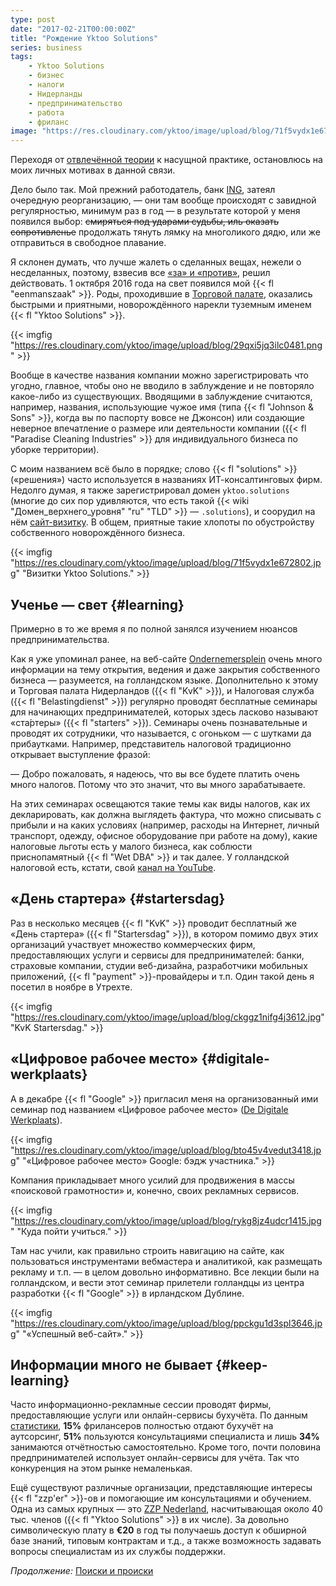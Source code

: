 ```yaml
---
type: post
date: "2017-02-21T00:00:00Z"
title: "Рождение Yktoo Solutions"
series: business
tags:
    - Yktoo Solutions
    - бизнес
    - налоги
    - Нидерланды
    - предпринимательство
    - работа
    - фриланс
image: "https://res.cloudinary.com/yktoo/image/upload/blog/71f5vydx1e672802.jpg"
---
```


Переходя от [отвлечённой теории](0310) к насущной практике, остановлюсь на моих личных мотивах в данной связи.

Дело было так. Мой прежний работодатель, банк [ING](http://www.ing.com/), затеял очередную реорганизацию, — они там вообще происходят с завидной регулярностью, минимум раз в год — в результате которой у меня появился выбор: ~~смиряться под ударами судьбы, иль оказать сопротивленье~~ продолжать тянуть лямку на многоликого дядю, или же отправиться в свободное плавание.

<!--more-->

Я склонен думать, что лучше жалеть о сделанных вещах, нежели о несделанных, поэтому, взвесив все [«за» и «против»](0309), решил действовать. 1 октября 2016 года на свет появился мой {{< fl "eenmanszaak" >}}. Роды, проходившие в [Торговой палате](https://www.kvk.nl/), оказались быстрыми и приятными, новорождённого нарекли туземным именем {{< fl "Yktoo Solutions" >}}.

{{< imgfig "https://res.cloudinary.com/yktoo/image/upload/blog/29qxi5jq3ilc0481.png" >}}

Вообще в качестве названия компании можно зарегистрировать что угодно, главное, чтобы оно не вводило в заблуждение и не повторяло какое-либо из существующих. Вводящими в заблуждение считаются, например, названия, использующие чужое имя (типа {{< fl "Johnson & Sons" >}}, когда вы по паспорту вовсе не Джонсон) или создающие неверное впечатление о размере или деятельности компании ({{< fl "Paradise Cleaning Industries" >}} для индивидуального бизнеса по уборке территории).

С моим названием всё было в порядке; слово {{< fl "solutions" >}} («решения») часто используется в названиях ИТ-консалтинговых фирм. Недолго думая, я также зарегистрировал домен `yktoo.solutions` (многие до сих пор удивляются, что есть такой {{< wiki "Домен_верхнего_уровня" "ru" "TLD" >}} — `.solutions`), и соорудил на нём [сайт-визитку](https://www.yktoo.solutions/). В общем, приятные такие хлопоты по обустройству собственного новорождённого бизнеса.

{{< imgfig "https://res.cloudinary.com/yktoo/image/upload/blog/71f5vydx1e672802.jpg" "Визитки Yktoo Solutions." >}}

## Ученье — свет {#learning}

Примерно в то же время я по полной занялся изучением нюансов предпринимательства.

Как я уже упоминал ранее, на веб-сайте [Ondernemersplein](http://www.ondernemersplein.nl/) очень много информации на тему открытия, ведения и даже закрытия собственного бизнеса — разумеется, на голландском языке. Дополнительно к этому и Торговая палата Нидерландов ({{< fl "KvK" >}}), и Налоговая служба ({{< fl "Belastingdienst" >}}) регулярно проводят бесплатные семинары для начинающих предпринимателей, которых здесь ласково называют «ста́ртеры» ({{< fl "starters" >}}). Семинары очень познавательные и проводят их сотрудники, что называется, с огоньком — с шутками да прибаутками. Например, представитель налоговой традиционно открывает выступление фразой:

— Добро пожаловать, я надеюсь, что вы все будете платить очень много налогов. Потому что это значит, что вы много зарабатываете.

На этих семинарах освещаются такие темы как виды налогов, как их декларировать, как должна выглядеть фактура, что можно списывать с прибыли и на каких условиях (например, расходы на Интернет, личный транспорт, одежду, офисное оборудование при работе на дому), какие налоговые льготы есть у малого бизнеса, как соблюсти приснопамятный {{< fl "Wet DBA" >}} и так далее. У голландской налоговой есть, кстати, свой [канал на YouTube](https://www.youtube.com/user/BelastingdienstVideo).

## «День стартера» {#startersdag}

Раз в несколько месяцев {{< fl "KvK" >}} проводит бесплатный же «День стартера» ({{< fl "Startersdag" >}}), в котором помимо двух этих организаций участвует множество коммерческих фирм, предоставляющих услуги и сервисы для предпринимателей: банки, страховые компании, студии веб-дизайна, разработчики мобильных приложений, {{< fl "payment" >}}-провайдеры и т.п. Один такой день я посетил в ноябре в Утрехте.

{{< imgfig "https://res.cloudinary.com/yktoo/image/upload/blog/ckggz1nifg4j3612.jpg" "KvK Startersdag." >}}

## «Цифровое рабочее место» {#digitale-werkplaats}

А в декабре {{< fl "Google" >}} пригласил меня на организованный ими семинар под названием «Цифровое рабочее место» ([De Digitale Werkplaats](https://digitalewerkplaats.withgoogle.com/)).

{{< imgfig "https://res.cloudinary.com/yktoo/image/upload/blog/bto45v4vedut3418.jpg" "«Цифровое рабочее место» Google: бэдж участника." >}}

Компания прикладывает много усилий для продвижения в массы «поисковой грамотности» и, конечно, своих рекламных сервисов.

{{< imgfig "https://res.cloudinary.com/yktoo/image/upload/blog/rykg8jz4udcr1415.jpg" "Куда пойти учиться." >}}

Там нас учили, как правильно строить навигацию на сайте, как пользоваться инструментами вебмастера и аналитикой, как размещать рекламу и т.п. — в целом довольно информативно. Все лекции были на голландском, и вести этот семинар прилетели голландцы из центра разработки {{< fl "Google" >}} в ирландском Дублине.

{{< imgfig "https://res.cloudinary.com/yktoo/image/upload/blog/ppckgu1d3spl3646.jpg" "«Успешный веб-сайт»." >}}

## Информации много не бывает {#keep-learning}

Часто информационно-рекламные сессии проводят фирмы, предоставляющие услуги или онлайн-сервисы бухучёта. По данным [статистики](https://infogr.am/2ee6f09c-e346-405f-b4c0-3d511d5d3ab7), **15%** фрилансеров полностью отдают бухучёт на аутсорсинг, **51%** пользуются консультациями специалиста и лишь **34%** занимаются отчётностью самостоятельно. Кроме того, почти половина предпринимателей использует онлайн-сервисы для учёта. Так что конкуренция на этом рынке немаленькая.

Ещё существуют различные организации, представляющие интересы {{< fl "zzp'er" >}}-ов и помогающие им консультациями и обучением. Одна из самых крупных — это [ZZP Nederland](https://www.zzp-nederland.nl/), насчитывающая около 40 тыс. членов ({{< fl "Yktoo Solutions" >}} в их числе). За довольно символическую плату в **€20** в год ты получаешь доступ к обширной базе знаний, типовым контрактам и т.д., а также возможность задавать вопросы специалистам из их службы поддержки.

*Продолжение:* [Поиски и происки](0318)
